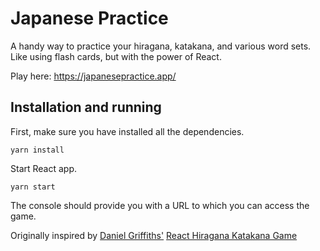 # Japanese Practice

A handy way to practice your hiragana, katakana, and various word sets. Like using flash cards, but with the power of React.

Play here: https://japanesepractice.app/

## Installation and running

First, make sure you have installed all the dependencies.

```
yarn install
```

Start React app.

```
yarn start
```

The console should provide you with a URL to which you can access the game.



Originally inspired by
[Daniel Griffiths'](https://github.com/Daniel-Griffiths/)
[React Hiragana Katakana Game](https://github.com/Daniel-Griffiths/react-hiragana-katakana-game/)
